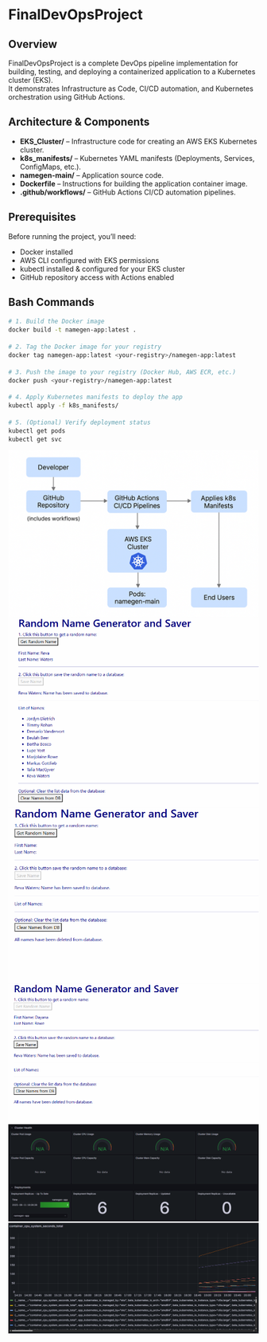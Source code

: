 # FinalDevOpsProject

## Overview
FinalDevOpsProject is a complete DevOps pipeline implementation for building, testing, and deploying a containerized application to a Kubernetes cluster (EKS).  
It demonstrates Infrastructure as Code, CI/CD automation, and Kubernetes orchestration using GitHub Actions.

## Architecture & Components
- **EKS_Cluster/** – Infrastructure code for creating an AWS EKS Kubernetes cluster.
- **k8s_manifests/** – Kubernetes YAML manifests (Deployments, Services, ConfigMaps, etc.).
- **namegen-main/** – Application source code.
- **Dockerfile** – Instructions for building the application container image.
- **.github/workflows/** – GitHub Actions CI/CD automation pipelines.

## Prerequisites
Before running the project, you’ll need:
- Docker installed
- AWS CLI configured with EKS permissions
- kubectl installed & configured for your EKS cluster
- GitHub repository access with Actions enabled

## Bash Commands

```bash
# 1. Build the Docker image
docker build -t namegen-app:latest .

# 2. Tag the Docker image for your registry
docker tag namegen-app:latest <your-registry>/namegen-app:latest

# 3. Push the image to your registry (Docker Hub, AWS ECR, etc.)
docker push <your-registry>/namegen-app:latest

# 4. Apply Kubernetes manifests to deploy the app
kubectl apply -f k8s_manifests/

# 5. (Optional) Verify deployment status
kubectl get pods
kubectl get svc
```
![Diagram](ScreenShots/6c280434-609a-406a-9f61-ae2ef5215fa9.png)  
![1](ScreenShots/1.png)  
![2](ScreenShots/2.png)  
![3](ScreenShots/3.png)  
![5](ScreenShots/5.png)  
![6](ScreenShots/6.png)  



